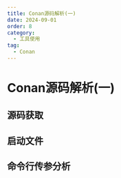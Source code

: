 ```yaml
---
title: Conan源码解析(一)
date: 2024-09-01
order: 8
category:
  - 工具使用
tag:
  - Conan
---
```


# Conan源码解析(一)



## 源码获取



## 启动文件



## 命令行传参分析
